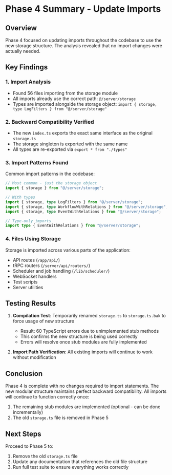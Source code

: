 # Phase 4 Summary - Update Imports

## Overview
Phase 4 focused on updating imports throughout the codebase to use the new storage structure. The analysis revealed that no import changes were actually needed.

## Key Findings

### 1. Import Analysis
- Found 56 files importing from the storage module
- All imports already use the correct path: `@/server/storage`
- Types are imported alongside the storage object: `import { storage, type LogFilters } from "@/server/storage"`

### 2. Backward Compatibility Verified
- The new `index.ts` exports the exact same interface as the original `storage.ts`
- The storage singleton is exported with the same name
- All types are re-exported via `export * from "./types"`

### 3. Import Patterns Found
Common import patterns in the codebase:
```typescript
// Most common - just the storage object
import { storage } from "@/server/storage";

// With types
import { storage, type LogFilters } from "@/server/storage";
import { storage, type WorkflowWithRelations } from "@/server/storage";
import { storage, type EventWithRelations } from "@/server/storage";

// Type-only imports
import type { EventWithRelations } from "@/server/storage";
```

### 4. Files Using Storage
Storage is imported across various parts of the application:
- API routes (`/app/api/`)
- tRPC routers (`/server/api/routers/`)
- Scheduler and job handling (`/lib/scheduler/`)
- WebSocket handlers
- Test scripts
- Server utilities

## Testing Results

1. **Compilation Test**: Temporarily renamed `storage.ts` to `storage.ts.bak` to force usage of new structure
   - Result: 60 TypeScript errors due to unimplemented stub methods
   - This confirms the new structure is being used correctly
   - Errors will resolve once stub modules are fully implemented

2. **Import Path Verification**: All existing imports will continue to work without modification

## Conclusion

Phase 4 is complete with no changes required to import statements. The new modular structure maintains perfect backward compatibility. All imports will continue to function correctly once:
1. The remaining stub modules are implemented (optional - can be done incrementally)
2. The old `storage.ts` file is removed in Phase 5

## Next Steps

Proceed to Phase 5 to:
1. Remove the old `storage.ts` file
2. Update any documentation that references the old file structure
3. Run full test suite to ensure everything works correctly
